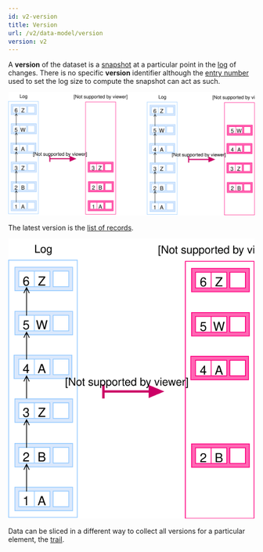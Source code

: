 ```yaml
---
id: v2-version
title: Version
url: /v2/data-model/version
version: v2
---
```


A **version** of the dataset is a [snapshot](/v2/glossary/snapshot) at a
particular point in the [log](/v2/glossary/log) of changes. There is no specific
**version** identifier although the [entry number](/v2/glossary/entry#number)
used to set the log size to compute the snapshot can act as such.


![A picture of collecting two versions from the log](data-model-versions.svg)


The latest version is the [list of records](/v2/glossary/record).

![A picture of transforming a log into a snapshot](data-model-snapshot.svg)


Data can be sliced in a different way to collect all versions for a particular
element, the [trail](/v2/glossary/trail).
